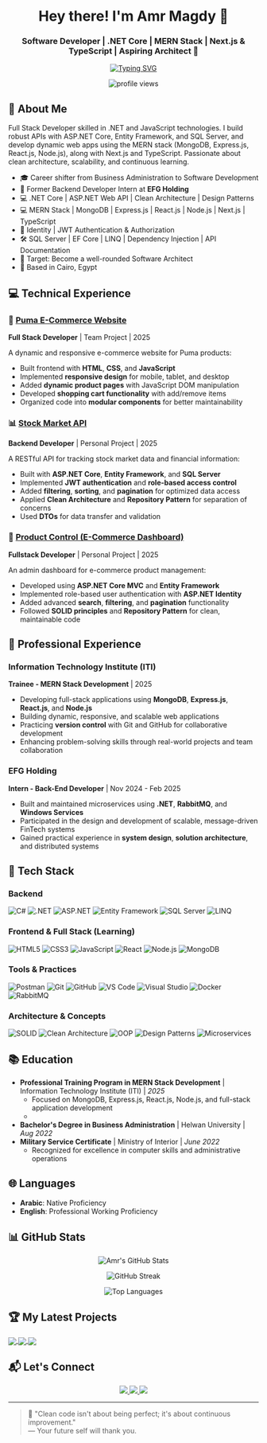 <h1 align="center">Hey there! I'm Amr Magdy 👋</h1>
<h3 align="center">
  Software Developer | .NET Core | MERN Stack | Next.js & TypeScript  | Aspiring Architect 🚀
</h3>

<p align="center">
  <a href="https://readme-typing-svg.herokuapp.com?font=Fira+Code&duration=3000&pause=1000&center=true&vCenter=true&width=650&lines=Full+Stack+Developer+%F0%9F%9A%80;(.NET+Core+%7C+ASP.NET+Web+API+%7C+Clean+Architecture);(MERN+Stack+%7C+MongoDB+%7C+Express.js+%7C+React.js+%7C+Node.js);(Next.js+%7C+TypeScript);Always+Learning+Every+Day!">
    <img src="https://readme-typing-svg.herokuapp.com?font=Fira+Code&duration=3000&pause=1000&center=true&vCenter=true&width=650&lines=Full+Stack+Developer+%F0%9F%9A%80;(.NET+Core+%7C+ASP.NET+Web+API+%7C+Clean+Architecture);(MERN+Stack+%7C+MongoDB+%7C+Express.js+%7C+React.js+%7C+Node.js);(Next.js+%7C+TypeScript);Always+Learning+Every+Day!" alt="Typing SVG" />
  </a>
</p>




<div align="center">
  <img src="https://komarev.com/ghpvc/?username=amrmagdy00&label=Profile%20views&color=0e75b6&style=flat" alt="profile views" />
</div>

## 🚀 About Me

Full Stack Developer skilled in .NET and JavaScript technologies. I build robust APIs with ASP.NET Core, Entity Framework, and SQL Server, and develop dynamic web apps using the MERN stack (MongoDB, Express.js, React.js, Node.js), along with Next.js and TypeScript. Passionate about clean architecture, scalability, and continuous learning.

- 🎓 Career shifter from Business Administration to Software Development
- 💼 Former Backend Developer Intern at **EFG Holding**
- 💻 .NET Core | ASP.NET Web API | Clean Architecture | Design Patterns
- 💻 MERN Stack | MongoDB | Express.js | React.js | Node.js | Next.js | TypeScript
- 🔐 Identity | JWT Authentication & Authorization
- 🛠️ SQL Server | EF Core | LINQ | Dependency Injection | API Documentation
- 🎯 Target: Become a well-rounded Software Architect
- 📍 Based in Cairo, Egypt

## 💻 Technical Experience

### 🛒 [Puma E-Commerce Website](https://github.com/tahaebrahim0078/Puma)
**Full Stack Developer** | Team Project | 2025

A dynamic and responsive e-commerce website for Puma products:
- Built frontend with **HTML**, **CSS**, and **JavaScript**
- Implemented **responsive design** for mobile, tablet, and desktop
- Added **dynamic product pages** with JavaScript DOM manipulation
- Developed **shopping cart functionality** with add/remove items
- Organized code into **modular components** for better maintainability


### 📊 [Stock Market API](https://github.com/AmrMagdy00/Fin-Shark.git)
**Backend Developer** | Personal Project | 2025

A RESTful API for tracking stock market data and financial information:
- Built with **ASP.NET Core**, **Entity Framework**, and **SQL Server**
- Implemented **JWT authentication** and **role-based access control**
- Added **filtering**, **sorting**, and **pagination** for optimized data access
- Applied **Clean Architecture** and **Repository Pattern** for separation of concerns
- Used **DTOs** for data transfer and validation

### 🛒 [Product Control (E-Commerce Dashboard)](https://github.com/AmrMagdy00/Product-Control/)
**Fullstack Developer** | Personal Project | 2025

An admin dashboard for e-commerce product management:
- Developed using **ASP.NET Core MVC** and **Entity Framework**
- Implemented role-based user authentication with **ASP.NET Identity**
- Added advanced **search**, **filtering**, and **pagination** functionality
- Followed **SOLID principles** and **Repository Pattern** for clean, maintainable code

## 💼 Professional Experience

### Information Technology Institute (ITI) 
**Trainee - MERN Stack Development** | 2025

- Developing full-stack applications using **MongoDB**, **Express.js**, **React.js**, and **Node.js**
- Building dynamic, responsive, and scalable web applications
- Practicing **version control** with Git and GitHub for collaborative development
- Enhancing problem-solving skills through real-world projects and team collaboration


### EFG Holding
**Intern - Back-End Developer** | Nov 2024 - Feb 2025

- Built and maintained microservices using **.NET**, **RabbitMQ**, and **Windows Services**
- Participated in the design and development of scalable, message-driven FinTech systems
- Gained practical experience in **system design**, **solution architecture**, and distributed systems

## 🧠 Tech Stack

### Backend
![C#](https://img.shields.io/badge/C%23-239120?style=for-the-badge&logo=c-sharp&logoColor=white)
![.NET](https://img.shields.io/badge/.NET-512BD4?style=for-the-badge&logo=dotnet&logoColor=white)
![ASP.NET](https://img.shields.io/badge/ASP.NET-5C2D91?style=for-the-badge&logo=.net&logoColor=white)
![Entity Framework](https://img.shields.io/badge/Entity_Framework-3A3A3A?style=for-the-badge&logo=.net&logoColor=white)
![SQL Server](https://img.shields.io/badge/SQL_Server-CC2927?style=for-the-badge&logo=microsoft-sql-server&logoColor=white)
![LINQ](https://img.shields.io/badge/LINQ-0078D4?style=for-the-badge&logo=.net&logoColor=white)

### Frontend & Full Stack (Learning)
![HTML5](https://img.shields.io/badge/HTML5-E34F26?style=for-the-badge&logo=html5&logoColor=white)
![CSS3](https://img.shields.io/badge/CSS3-1572B6?style=for-the-badge&logo=css3&logoColor=white)
![JavaScript](https://img.shields.io/badge/JavaScript-F7DF1E?style=for-the-badge&logo=javascript&logoColor=black)
![React](https://img.shields.io/badge/React-20232A?style=for-the-badge&logo=react&logoColor=61DAFB)
![Node.js](https://img.shields.io/badge/Node.js-339933?style=for-the-badge&logo=node.js&logoColor=white)
![MongoDB](https://img.shields.io/badge/MongoDB-47A248?style=for-the-badge&logo=mongodb&logoColor=white)

### Tools & Practices
![Postman](https://img.shields.io/badge/Postman-FF6C37?style=for-the-badge&logo=postman&logoColor=white)
![Git](https://img.shields.io/badge/Git-F05032?style=for-the-badge&logo=git&logoColor=white)
![GitHub](https://img.shields.io/badge/GitHub-181717?style=for-the-badge&logo=github&logoColor=white)
![VS Code](https://img.shields.io/badge/VS_Code-007ACC?style=for-the-badge&logo=visual-studio-code&logoColor=white)
![Visual Studio](https://img.shields.io/badge/Visual_Studio-5C2D91?style=for-the-badge&logo=visual-studio&logoColor=white)
![Docker](https://img.shields.io/badge/Docker-2496ED?style=for-the-badge&logo=docker&logoColor=white)
![RabbitMQ](https://img.shields.io/badge/RabbitMQ-FF6600?style=for-the-badge&logo=rabbitmq&logoColor=white)

### Architecture & Concepts
![SOLID](https://img.shields.io/badge/SOLID-3C873A?style=for-the-badge&logo=checkmarx&logoColor=white)
![Clean Architecture](https://img.shields.io/badge/Clean_Architecture-1A73E8?style=for-the-badge&logo=buffer&logoColor=white)
![OOP](https://img.shields.io/badge/OOP-E95420?style=for-the-badge&logo=codeigniter&logoColor=white)
![Design Patterns](https://img.shields.io/badge/Design_Patterns-8A2BE2?style=for-the-badge&logo=apache&logoColor=white)
![Microservices](https://img.shields.io/badge/Microservices-000000?style=for-the-badge&logo=fastapi&logoColor=white)

## 📚 Education

- **Professional Training Program in MERN Stack Development** | Information Technology Institute (ITI) | *2025*
  - Focused on MongoDB, Express.js, React.js, Node.js, and full-stack application development
  - 
- **Bachelor's Degree in Business Administration** | Helwan University | *Aug 2022*
- **Military Service Certificate** | Ministry of Interior | *June 2022*
  - Recognized for excellence in computer skills and administrative operations

## 🌐 Languages

- **Arabic**: Native Proficiency
- **English**: Professional Working Proficiency

## 📊 GitHub Stats

<p align="center">
  <img src="https://github-readme-stats.vercel.app/api?username=AmrMagdy00&show_icons=true&theme=tokyonight" alt="Amr's GitHub Stats" />
</p>

<p align="center">
  <img src="https://github-readme-streak-stats.herokuapp.com/?user=AmrMagdy00&theme=tokyonight" alt="GitHub Streak" />
</p>

<p align="center">
  <img src="https://github-readme-stats.vercel.app/api/top-langs/?username=AmrMagdy00&layout=compact&theme=tokyonight" alt="Top Languages" />
</p>

## 🏆 My Latest Projects
<a href="https://github.com/tahaebrahim0078/Puma">
  <img align="center" src="https://github-readme-stats.vercel.app/api/pin/?username=tahaebrahim0078&repo=Puma&theme=tokyonight" />
</a>
<a href="https://github.com/AmrMagdy00/Fin-Shark">
  <img align="center" src="https://github-readme-stats.vercel.app/api/pin/?username=AmrMagdy00&repo=Fin-Shark&theme=tokyonight" />
</a>
<a href="https://github.com/AmrMagdy00/Product-Control">
  <img align="center" src="https://github-readme-stats.vercel.app/api/pin/?username=AmrMagdy00&repo=Product-Control&theme=tokyonight" />
</a>

## 📬 Let's Connect

<p align="center">
  <a href="https://www.linkedin.com/in/amrmagdydb/" target="_blank">
    <img src="https://img.shields.io/badge/LinkedIn-0A66C2?style=for-the-badge&logo=linkedin&logoColor=white" />
  </a>
  <a href="mailto:bamrmagdy@gmail.com">
    <img src="https://img.shields.io/badge/Gmail-D14836?style=for-the-badge&logo=gmail&logoColor=white" />
  </a>
  <a href="https://leetcode.com/u/bamrmagdy/">
    <img src="https://img.shields.io/badge/LeetCode-FFA116?style=for-the-badge&logo=leetcode&logoColor=white" />
  </a>
</p>

---

> 💬 "Clean code isn't about being perfect; it's about continuous improvement."  
> — Your future self will thank you.
